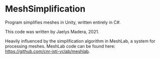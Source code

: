 # MeshSimplification

Program simplifies meshes in Unity, written entirely in C#. 

This code was written by Jaelys Madera, 2021.

Heavily influenced by the simplification algorithm in MeshLab, a system for processing meshes. MeshLab code can be found here: https://github.com/cnr-isti-vclab/meshlab. 
